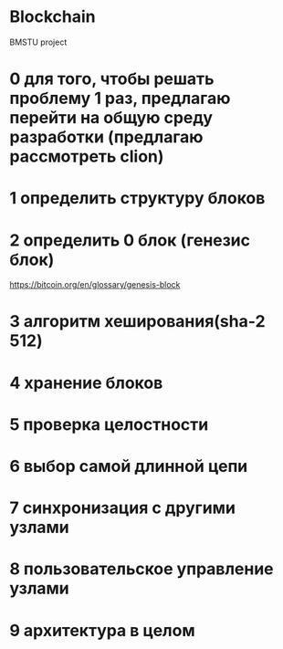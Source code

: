 # Blockchain
BMSTU project

# 0 для того, чтобы решать проблему 1 раз, предлагаю перейти на общую среду разработки (предлагаю рассмотреть clion)

# 1 определить структуру блоков

# 2 определить 0 блок (генезис блок)
https://bitcoin.org/en/glossary/genesis-block

# 3 алгоритм хеширования(sha-2 512)

# 4 хранение блоков

# 5 проверка целостности

# 6 выбор самой длинной цепи

# 7 синхронизация с другими узлами

# 8 пользовательское управление узлами

# 9 архитектура в целом
